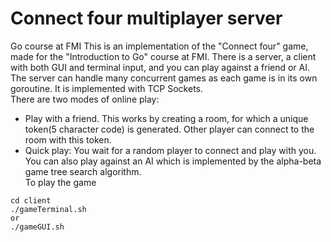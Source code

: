 # Connect four multiplayer server
Go course at FMI
This is an implementation of the "Connect four" game, made for the "Introduction to Go" course at FMI. There is a server, a client with both GUI and terminal input, and you can play against a friend or AI.  
The server can handle many concurrent games as each game is in its own goroutine. It is implemented with TCP Sockets.  
There are two modes of online play:  
* Play with a friend. This works by creating a room, for which a unique token(5 character code) is generated. Other player can connect to the room with this token.  
* Quick play: You wait for a random player to connect and play with you.  
You can also play against an AI which is implemented by the alpha-beta game tree search algorithm.  
To play the game
```
cd client
./gameTerminal.sh 
or 
./gameGUI.sh
```

